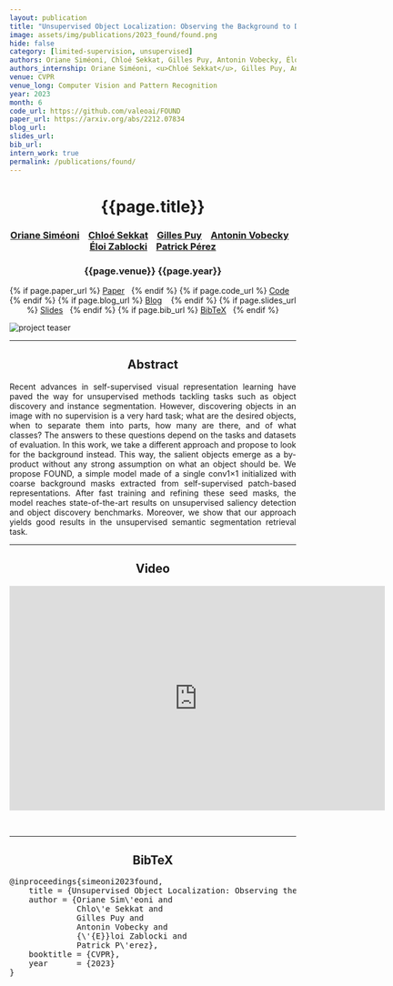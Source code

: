 ```yaml
---
layout: publication
title: "Unsupervised Object Localization: Observing the Background to Discover Objects"
image: assets/img/publications/2023_found/found.png
hide: false
category: [limited-supervision, unsupervised]
authors: Oriane Siméoni, Chloé Sekkat, Gilles Puy, Antonin Vobecky, Éloi Zablocki, Patrick Pérez
authors_internship: Oriane Siméoni, <u>Chloé Sekkat</u>, Gilles Puy, Antonin Vobecky, Éloi Zablocki, Patrick Pérez
venue: CVPR
venue_long: Computer Vision and Pattern Recognition
year: 2023
month: 6
code_url: https://github.com/valeoai/FOUND
paper_url: https://arxiv.org/abs/2212.07834
blog_url: 
slides_url: 
bib_url: 
intern_work: true
permalink: /publications/found/
---
```


<h1 align="center"> {{page.title}} </h1>
<!-- Simple call of authors -->
<!-- <h3 align="center"> {{page.authors}} </h3> -->
<!-- Alternatively you can add links to author pages -->
<h3 align="center"> <a href="https://osimeoni.github.io/">Oriane Siméoni</a> &nbsp;&nbsp; <a href="https://github.com/chloeskt">Chloé Sekkat</a> &nbsp;&nbsp; <a href="https://sites.google.com/site/puygilles/home">Gilles Puy</a> &nbsp;&nbsp; <a href="https://vobecant.github.io/">Antonin Vobecky</a> &nbsp;&nbsp; <a href="https://scholar.google.fr/citations?user=dOkbUmEAAAAJ">Éloi Zablocki</a> &nbsp;&nbsp; <a href="https://ptrckprz.github.io/">Patrick Pérez</a> </h3>


<h3 align="center"> {{page.venue}} {{page.year}} </h3>

<div align="center">
  <p>
    {% if page.paper_url %}
    <a href="{{ page.paper_url }}"><i class="far fa-file-pdf"></i> Paper</a>&nbsp;&nbsp;
    {% endif %}
    {% if page.code_url %}
    <a href="{{ page.code_url }}"><i class="fab fa-github"></i> Code</a> &nbsp;&nbsp;
    {% endif %}
    {% if page.blog_url %}
    <a href="{{ page.blog_url }}"><i class="fab fa-blogger"></i> Blog</a> &nbsp;&nbsp;
    {% endif %}
    {% if page.slides_url %}
    <a href="{{ page.slides_url }}"><i class="far fa-file-pdf"></i> Slides</a>&nbsp;&nbsp;
    {% endif %}
    {% if page.bib_url %}
    <a href="{{ page.bib_url}}"><i class="far fa-file-alt"></i> BibTeX</a>&nbsp;&nbsp;
    {% endif %}
  </p>
</div>

<div class="publication-teaser">
    <img src="../../{{ page.image }}" alt="project teaser"/>
</div>


<hr>

<h2  align="center"> Abstract</h2>

<p align="justify">Recent advances in self-supervised visual representation learning have paved the way for unsupervised methods tackling tasks such as object discovery and instance segmentation. However, discovering objects in an image with no supervision is a very hard task; what are the desired objects, when to separate them into parts, how many are there, and of what classes? The answers to these questions depend on the tasks and datasets of evaluation. In this work, we take a different approach and propose to look for the background instead. This way, the salient objects emerge as a by-product without any strong assumption on what an object should be. We propose FOUND, a simple model made of a single conv1×1 initialized with coarse background masks extracted from self-supervised patch-based representations. After fast training and refining these seed masks, the model reaches state-of-the-art results on unsupervised saliency detection and object discovery benchmarks. Moreover, we show that our approach yields good results in the unsupervised semantic segmentation retrieval task.</p>


<hr>

<h2 align="center"> Video</h2>

<p align="center">
  <iframe width="660" height="395" src="https://www.youtube.com/embed/jfYQfFcrJBE" frameborder="0" allow="autoplay; encrypted-media" allowfullscreen align="center"></iframe>
</p>

<br>
<hr>

<h2  align="center">BibTeX</h2>
<left>
  <pre class="bibtex-box">
@inproceedings{simeoni2023found,
    title = {Unsupervised Object Localization: Observing the Background to Discover Objects},
    author = {Oriane Sim\'eoni and
              Chlo\'e Sekkat and
              Gilles Puy and
              Antonin Vobecky and
              {\'{E}}loi Zablocki and
              Patrick P\'erez},
    booktitle = {CVPR},
    year      = {2023}
}
  </pre>
</left>

<br>
